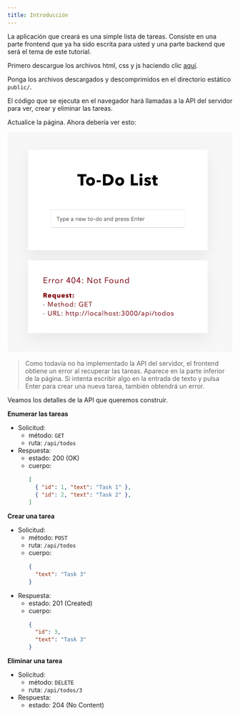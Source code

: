 ```yaml
---
title: Introducción
---
```


La aplicación que creará es una simple lista de tareas. Consiste en una parte frontend que ya ha sido escrita para usted y una parte backend que será el tema de este tutorial.

Primero descargue los archivos html, css y js haciendo clic [aquí](https://foalts.org/simple-todo-list.zip).

Ponga los archivos descargados y descomprimidos en el directorio estático `public/`.

El código que se ejecuta en el navegador hará llamadas a la API del servidor para ver, crear y eliminar las tareas.

Actualice la página. Ahora debería ver esto:

![Browser view](./app.png)

> Como todavía no ha implementado la API del servidor, el frontend obtiene un error al recuperar las tareas. Aparece en la parte inferior de la página. Si intenta escribir algo en la entrada de texto y pulsa Enter para crear una nueva tarea, también obtendrá un error.

Veamos los detalles de la API que queremos construir.

**Enumerar las tareas**
- Solicitud:
  - método: `GET`
  - ruta: `/api/todos`
- Respuesta:
  - estado: 200 (OK)
  - cuerpo: 
    ```json
    [
      { "id": 1, "text": "Task 1" },
      { "id": 2, "text": "Task 2" },
    ]
    ```

**Crear una tarea**
- Solicitud:
  - método: `POST`
  - ruta: `/api/todos`
  - cuerpo:
    ```json
    {
      "text": "Task 3"
    }
    ```
- Respuesta:
  - estado: 201 (Created)
  - cuerpo: 
    ```json
    {
      "id": 3,
      "text": "Task 3"
    }
    ```

**Eliminar una tarea**
- Solicitud:
  - método: `DELETE`
  - ruta: `/api/todos/3`
- Respuesta:
  - estado: 204 (No Content)
